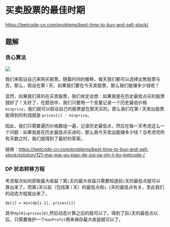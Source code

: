 # 买卖股票的最佳时期

https://leetcode-cn.com/problems/best-time-to-buy-and-sell-stock/

## 题解

### 贪心算法

![](http://image.maplejoyous.cn/post/2022/04/04/202204041054033.png)

我们来假设自己来购买股票。随着时间的推移，每天我们都可以选择出售股票与否。那么，假设在第 i 天，如果我们要在今天卖股票，那么我们能赚多少钱呢？

显然，如果我们真的在买卖股票，我们肯定会想：如果我是在历史最低点买的股票就好了！太好了，在题目中，我们只要用一个变量记录一个历史最低价格 `minprice`，我们就可以假设自己的股票是在那天买的。那么我们在第 i 天卖出股票能得到的利润就是 `prices[i] - minprice`。

因此，我们只需要遍历价格数组一遍，记录历史最低点，然后在每一天考虑这么一个问题：如果我是在历史最低点买进的，那么我今天卖出能赚多少钱？当考虑完所有天数之时，我们就得到了最好的答案。

链接：https://leetcode-cn.com/problems/best-time-to-buy-and-sell-stock/solution/121-mai-mai-gu-piao-de-zui-jia-shi-ji-by-leetcode-/

### DP 状态转移方程

考虑每次如何获取最大收益？第`i`天的最大收益只需要知道前`i`天的最低点就可以算出来了。而第`i`天以前（包括第 i 天）的最低点和`i-1`天的最低点有关，至此我们的动态方程就出来了。

```
dp[i] = min(dp[i-1], prices[i])
```

其中`dp[0]=prices[0]`,然后动态计算之后的就可以了。得到了前`i`天的最低点以后，只需要维护一个`maxProfit`用来保存最大收益就可以了。

